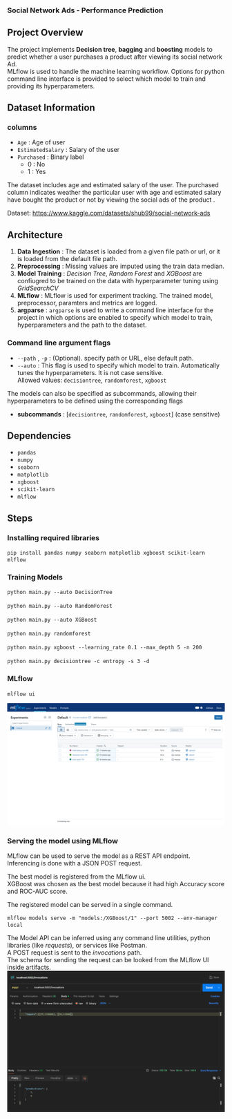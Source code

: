 ### Social Network Ads - Performance Prediction
## Project Overview
The project implements __Decision tree__,  __bagging__ and __boosting__ models to predict whether a user purchases a product after viewing its social network Ad.  
MLflow is used to handle the machine learning workflow. Options for python command line interface is provided to select which model to train and providing its hyperparameters.

## Dataset Information
### columns
- `Age` : Age of user
- `EstimatedSalary` : Salary of the user
- `Purchased` : Binary label
    - 0 : No
    - 1 : Yes

The dataset includes age and estimated salary of the user. The purchased column indicates weather the particular user with age and estimated salary have bought the product or not by viewing the social ads of the product .

Dataset: https://www.kaggle.com/datasets/shub99/social-network-ads

## Architecture
1. __Data Ingestion__ : The dataset is loaded from a given file path or url, or it is loaded from the default file path.  
2. __Preprocessing__ : Missing values are imputed using the train data median.
3. __Model Training__ : _Decision Tree_, _Random Forest_ and _XGBoost_ are confiugred to be trained on the data with hyperparameter tuning using _GridSearchCV_
4. __MLflow__ : MLflow is used for experiment tracking. The trained model, preprocessor, paramters and metrics are logged.
5. __argparse__ : `argparse` is used to write a command line interface for the project in which options are enabled to specify which model to train, hyperparameters and the path to the dataset.

### Command line argument flags
- `--path` , `-p` : (Optional). specify path or URL, else default path.
- `--auto` : This flag is used to specify which model to train. Automatically tunes the hyperparameters. It is not case sensitive.  
            Allowed values: `decisiontree`, `randomforest`, `xgboost`

The models can also be specified as subcommands, allowing their hyperparameters to be defined using the corresponding flags  

- __subcommands__ : [`decisiontree`, `randomforest`, `xgboost`] (case sensitive)

## Dependencies
- `pandas`
- `numpy`
- `seaborn`
- `matplotlib`
- `xgboost`
- `scikit-learn`
- `mlflow`

## Steps
### Installing required libraries
```
pip install pandas numpy seaborn matplotlib xgboost scikit-learn mlflow
```

### Training Models
```
python main.py --auto DecisionTree

python main.py --auto RandomForest

python main.py --auto XGBoost

python main.py randomforest

python main.py xgboost --learning_rate 0.1 --max_depth 5 -n 200

python main.py decisiontree -c entropy -s 3 -d
```

### MLflow
```
mlflow ui
```
![](screenshots/mlflow_home.png)

### Serving the model using MLflow
MLflow can be used to serve the model as a REST API endpoint.  
Inferencing is done with a JSON POST request.   

The best model is registered from the MLflow ui.  
XGBoost was chosen as the best model because it had high Accuracy score and ROC-AUC score.  
 
The registered model can be served in a single command.  
```
mlflow models serve -m "models:/XGBoost/1" --port 5002 --env-manager local
```

The Model API can be inferred using any command line utilities, python libraries (like _requests_), or services like Postman.  
A POST request is sent to the _invocations_ path.  
The schema for sending the request can be looked from the MLflow UI inside artifacts.
![](screenshots/mlflow_serve_api.png)